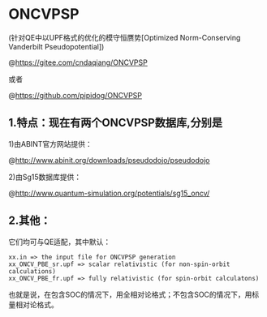 # ONCVPSP

(针对QE中以UPF格式的优化的模守恒赝势[Optimized Norm-Conserving Vanderbilt Pseudopotential])


@https://gitee.com/cndaqiang/ONCVPSP

或者

@https://github.com/pipidog/ONCVPSP

## 1.特点：现在有两个ONCVPSP数据库,分别是


1)由ABINT官方网站提供：


@http://www.abinit.org/downloads/pseudodojo/pseudodojo


2)由Sg15数据库提供：


@http://www.quantum-simulation.org/potentials/sg15_oncv/

## 2.其他：
它们均可与QE适配，其中默认：
```
xx.in => the input file for ONCVPSP generation
xx_ONCV_PBE_sr.upf => scalar relativistic (for non-spin-orbit calculations)
xx_ONCV_PBE_fr.upf => fully relativistic (for spin-orbit calculatons)
```
也就是说，在包含SOC的情况下，用全相对论格式；不包含SOC的情况下，用标量相对论格式。
